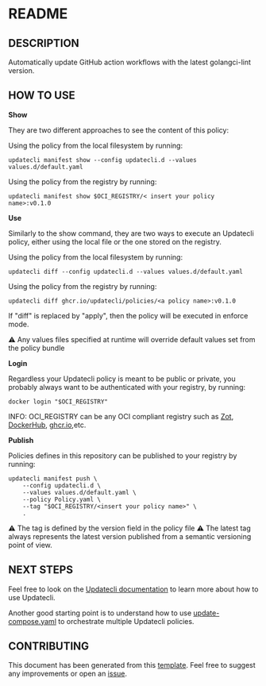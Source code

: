 # README

## DESCRIPTION

Automatically update GitHub action workflows with the latest golangci-lint version.

## HOW TO USE

**Show**

They are two different approaches to see the content of this policy:

Using the policy from the local filesystem by running:

	updatecli manifest show --config updatecli.d --values values.d/default.yaml

Using the policy from the registry by running:

    updatecli manifest show $OCI_REGISTRY/< insert your policy name>:v0.1.0


**Use**

Similarly to the show command, they are two ways to execute an Updatecli policy, either using the local file or the one stored on the registry.

Using the policy from the local filesystem by running:

    updatecli diff --config updatecli.d --values values.d/default.yaml

Using the policy from the registry by running:

    updatecli diff ghcr.io/updatecli/policies/<a policy name>:v0.1.0


If "diff" is replaced by "apply", then the policy will be executed in enforce mode.

⚠ Any values files specified at runtime will override default values set from the policy bundle

**Login**

Regardless your Updatecli policy is meant to be public or private, you probably always want to be authenticated with your registry, by running:

    docker login "$OCI_REGISTRY"

INFO: OCI_REGISTRY can be any OCI compliant registry such as [Zot](https://github.com/project-zot/zot), [DockerHub](https://hub.docker.com), [ghcr.io](https://ghcr.io),etc.

**Publish**

Policies defines in this repository can be published to your registry by running:

	updatecli manifest push \
		--config updatecli.d \
		--values values.d/default.yaml \
    	--policy Policy.yaml \
    	--tag "$OCI_REGISTRY/<insert your policy name>" \
		.

⚠ The tag is defined by the version field in the policy file
⚠ The latest tag always represents the latest version published from
a semantic versioning point of view.

## NEXT STEPS

Feel free to look on the [Updatecli documentation](https://updatecli.io) to learn more about how to use Updatecli.

Another good starting point is to understand how to use [update-compose.yaml](https://www.updatecli.io/docs/core/compose/) to orchestrate multiple Updatecli policies.

## CONTRIBUTING

This document has been generated from this [template](https://github.com/updatecli/updatecli/blob/main/pkg/core/scaffold/readme.go).
Feel free to suggest any improvements or open an [issue](https://github.com/updatecli/updatecli/issues).

